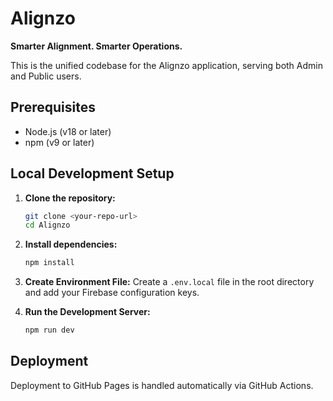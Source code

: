 # Alignzo

**Smarter Alignment. Smarter Operations.**

This is the unified codebase for the Alignzo application, serving both Admin and Public users.

## Prerequisites

* Node.js (v18 or later)
* npm (v9 or later)

## Local Development Setup

1.  **Clone the repository:**
    ```sh
    git clone <your-repo-url>
    cd Alignzo
    ```

2.  **Install dependencies:**
    ```sh
    npm install
    ```

3.  **Create Environment File:**
    Create a `.env.local` file in the root directory and add your Firebase configuration keys.

4.  **Run the Development Server:**
    ```sh
    npm run dev
    ```

## Deployment

Deployment to GitHub Pages is handled automatically via GitHub Actions.
